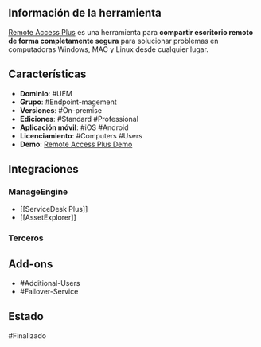 ## Información de la herramienta

[Remote Access Plus](https://www.manageengine.com/remote-desktop-management/help.html) es una herramienta para **compartir escritorio remoto de forma completamente segura** para solucionar problemas en computadoras Windows, MAC y Linux desde cualquier lugar.

## Características

+ **Dominio**: #UEM 
+ **Grupo**: #Endpoint-magement 
+ **Versiones**: #On-premise 
+ **Ediciones**: #Standard #Professional 
+ **Aplicación móvil**: #iOS #Android 
+ **Licenciamiento**: #Computers #Users 
+ **Demo**: [Remote Access Plus Demo](https://demo.remoteaccessplus.com/)
## Integraciones
### ManageEngine

+ [[ServiceDesk Plus]]
+ [[AssetExplorer]]
### Terceros
## Add-ons

+ #Additional-Users 
+ #Failover-Service 

## Estado

#Finalizado 